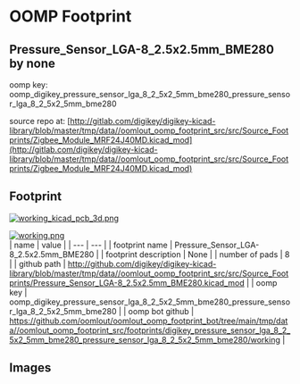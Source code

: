 # OOMP Footprint  
## Pressure_Sensor_LGA-8_2.5x2.5mm_BME280  by none  
  
oomp key: oomp_digikey_pressure_sensor_lga_8_2_5x2_5mm_bme280_pressure_sensor_lga_8_2_5x2_5mm_bme280  
  
source repo at: [http://gitlab.com/digikey/digikey-kicad-library/blob/master/tmp/data//oomlout_oomp_footprint_src/src/Source_Footprints/Zigbee_Module_MRF24J40MD.kicad_mod](http://gitlab.com/digikey/digikey-kicad-library/blob/master/tmp/data//oomlout_oomp_footprint_src/src/Source_Footprints/Zigbee_Module_MRF24J40MD.kicad_mod)  
## Footprint  
  
[![working_kicad_pcb_3d.png](working_kicad_pcb_3d_600.png)](working_kicad_pcb_3d.png)  
  
[![working.png](working_600.png)](working.png)  
| name | value | 
| --- | --- | 
| footprint name | Pressure_Sensor_LGA-8_2.5x2.5mm_BME280 | 
| footprint description | None | 
| number of pads | 8 | 
| github path | http://github.com/digikey/digikey-kicad-library/blob/master/tmp/data//oomlout_oomp_footprint_src/src/Source_Footprints/Pressure_Sensor_LGA-8_2.5x2.5mm_BME280.kicad_mod | 
| oomp key | oomp_digikey_pressure_sensor_lga_8_2_5x2_5mm_bme280_pressure_sensor_lga_8_2_5x2_5mm_bme280 | 
| oomp bot github | https://github.com/oomlout/oomlout_oomp_footprint_bot/tree/main/tmp/data//oomlout_oomp_footprint_src/footprints/digikey_pressure_sensor_lga_8_2_5x2_5mm_bme280_pressure_sensor_lga_8_2_5x2_5mm_bme280/working | 
## Images  
